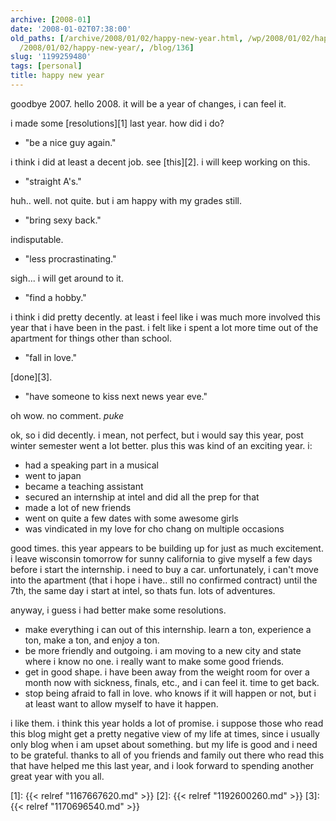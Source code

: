 ```yaml
---
archive: [2008-01]
date: '2008-01-02T07:38:00'
old_paths: [/archive/2008/01/02/happy-new-year.html, /wp/2008/01/02/happy-new-year/,
  /2008/01/02/happy-new-year/, /blog/136]
slug: '1199259480'
tags: [personal]
title: happy new year
---
```


goodbye 2007. hello 2008. it will be a year of changes, i can feel it.

i made some [resolutions][1] last year. how did i do?

- "be a nice guy again."

i think i did at least a decent job. see [this][2]. i will keep working on
this.

- "straight A's."

huh.. well. not quite. but i am happy with my grades still.

- "bring sexy back."

indisputable.

- "less procrastinating."

sigh... i will get around to it.

- "find a hobby."

i think i did pretty decently. at least i feel like i was much more
involved this year that i have been in the past. i felt like i spent a lot
more time out of the apartment for things other than school.

- "fall in love."

[done][3].

- "have someone to kiss next news year eve."

oh wow. no comment. *puke*

ok, so i did decently. i mean, not perfect, but i would say this year,
post winter semester went a lot better. plus this was kind of an exciting
year. i:

- had a speaking part in a musical
- went to japan
- became a teaching assistant
- secured an internship at intel and did all the prep for that
- made a lot of new friends
- went on quite a few dates with some awesome girls
- was vindicated in my love for cho chang on multiple occasions

good times. this year appears to be building up for just as much
excitement. i leave wisconsin tomorrow for sunny california to give myself
a few days before i start the internship. i need to buy a car.
unfortunately, i can't move into the apartment (that i hope i have.. still
no confirmed contract) until the 7th, the same day i start at intel, so
thats fun. lots of adventures.

anyway, i guess i had better make some resolutions.


- make everything i can out of this internship. learn a ton, experience
  a ton, make a ton, and enjoy a ton.
- be more friendly and outgoing. i am moving to a new city and state
  where i know no one. i really want to make some good friends.
- get in good shape. i have been away from the weight room for over
  a month now with sickness, finals, etc., and i can feel it. time to get
  back.
- stop being afraid to fall in love. who knows if it will happen or not,
  but i at least want to allow myself to have it happen.

i like them. i think this year holds a lot of promise. i suppose those who
read this blog might get a pretty negative view of my life at times, since
i usually only blog when i am upset about something. but my life is good
and i need to be grateful. thanks to all of you friends and family out
there who read this that have helped me this last year, and i look forward
to spending another great year with you all.

[1]: {{< relref "1167667620.md" >}}
[2]: {{< relref "1192600260.md" >}}
[3]: {{< relref "1170696540.md" >}}

